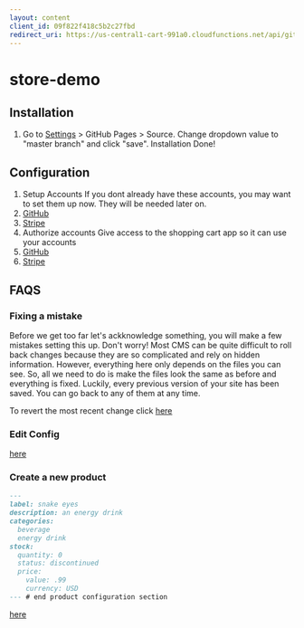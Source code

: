 ```yaml
---
layout: content
client_id: 09f822f418c5b2c27fbd
redirect_uri: https://us-central1-cart-991a0.cloudfunctions.net/api/github/yggilabs/store-demo/authorize
---
```

<meta name="amp-link-variable-allowed-origin" content="https://us-central1-cart-991a0.cloudfunctions.net">

# store-demo

## Installation

1. Go to [Settings](../../settings) > GitHub Pages > Source. Change dropdown value to "master branch" and click "save". Installation Done!

## Configuration

1. Setup Accounts
  If you dont already have these accounts, you may want to set them up now. They will be needed later on.
  1. [GitHub](https://github.com/join)
  2. [Stripe](https://dashboard.stripe.com/register)
2. Authorize accounts
  Give access to the shopping cart app so it can use your accounts
  1. <a href="https://github.com/login/oauth/authorize?client_id={{ page.client_id }}&state=CLIENT_ID(cart)&redirect_uri={{ page.redirect_uri}}" data-amp-replace="CLIENT_ID">GitHub</a>
  2. <a href="https://connect.stripe.com/oauth/authorize?response_type=code&client_id={{ page.client_id }}&state=CLIENT_ID(cart)&scope=read_write" data-amp-replace="CLIENT_ID">Stripe</a>
 

## FAQS

### Fixing a mistake

Before we get too far let's ackknowledge something, you will make a few mistakes setting this up. Don't worry! Most CMS can be quite difficult to roll back changes because they are so complicated and rely on hidden information. However, everything here only depends on the files you can see. So, all we need to do is make the files look the same as before and everything is fixed. Luckily, every previous version of your site has been saved. You can go back to any of them at any time.

To revert the most recent change click [here]()

### Edit Config

[here](../../edit/master/_config.yml)

### Create a new product


```markdown
---
label: snake eyes
description: an energy drink
categories:
  beverage
  energy drink
stock:
  quantity: 0
  status: discontinued
  price:
    value: .99
    currency: USD
--- # end product configuration section
```
[here](../../new/master/_products)
